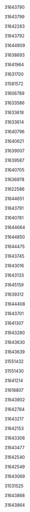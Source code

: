 31643790

31643799

31642283

31643792

31644909

31638693

31641964

31631700

31581572

31606789

31633586

31633618

31633614

31640796

31640621

31639007

31639587

31640705

31636978

31622586

31644651

31643791

31640781

31644664

31644850

31644475

31643745

31643016

31643133

31645159

31639312

31644408

31643701

31641307

31643280

31643630

31643639

31551432

31551430

31641214

31618807

31643902

31642764

31643217

31642153

31643306

31643477

31642540

31642549

31643069

31531525

31643868

31643864

